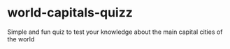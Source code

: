 # world-capitals-quizz
Simple and fun quiz to test your knowledge about the main capital cities of the world
